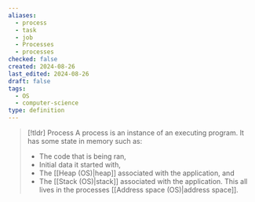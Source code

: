 ```yaml
---
aliases:
  - process
  - task
  - job
  - Processes
  - processes
checked: false
created: 2024-08-26
last_edited: 2024-08-26
draft: false
tags:
  - OS
  - computer-science
type: definition
---
```

>[!tldr] Process
>A process is an instance of an executing program. It has some state in memory such as:
>- The code that is being ran,
>- Initial data it started with,
>- The [[Heap (OS)|heap]] associated with the application, and
>- The [[Stack (OS)|stack]] associated with the application.
>This all lives in the processes [[Address space (OS)|address space]].
